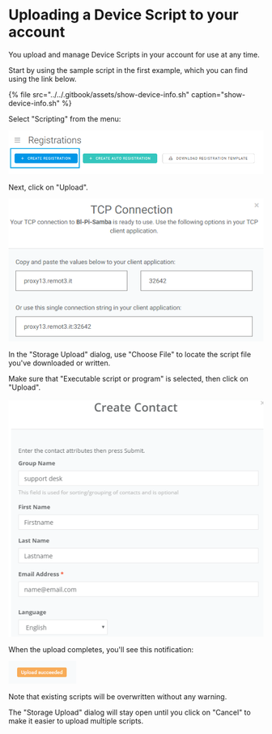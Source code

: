 # Uploading a Device Script to your account

You upload and manage Device Scripts in your account for use at any time.

Start by using the sample script in the first example, which you can find using the link below.

{% file src="../../.gitbook/assets/show-device-info.sh" caption="show-device-info.sh" %}

Select "Scripting" from the menu:

![](../../.gitbook/assets/image%20%28173%29.png)

Next, click on "Upload".

![](../../.gitbook/assets/image%20%2894%29.png)

In the "Storage Upload" dialog, use "Choose File" to locate the script file you've downloaded or written.

Make sure that "Executable script or program" is selected, then click on "Upload".

![](../../.gitbook/assets/image%20%28140%29.png)

When the upload completes, you'll see this notification:

![](../../.gitbook/assets/image%20%2822%29.png)

Note that existing scripts will be overwritten without any warning.

The "Storage Upload" dialog will stay open until you click on "Cancel" to make it easier to upload multiple scripts.

